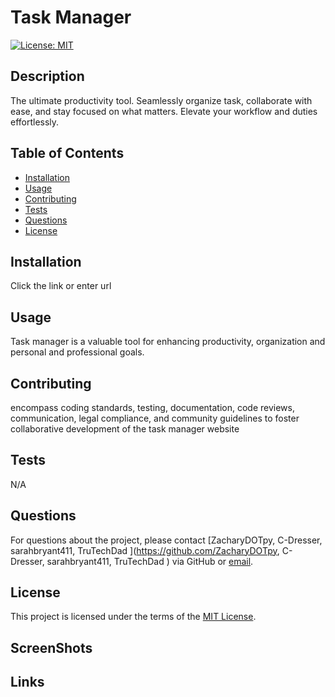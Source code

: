 # Task Manager

[![License: MIT](https://img.shields.io/badge/license-MIT-blue)](https://opensource.org/licenses/MIT)

## Description

The ultimate productivity tool. Seamlessly organize task, collaborate with ease, and stay focused on what matters. Elevate your workflow and duties effortlessly.

## Table of Contents

- [Installation](#installation)
- [Usage](#usage)
- [Contributing](#contributing)
- [Tests](#tests)
- [Questions](#questions)
- [License](#license)

## Installation

Click the link or enter url

## Usage

Task manager is a valuable tool for enhancing productivity, organization and personal and professional goals.

## Contributing

encompass coding standards, testing, documentation, code reviews, communication, legal compliance, and community guidelines to foster collaborative development of the task manager website

## Tests

N/A

## Questions

For questions about the project, please contact [ZacharyDOTpy, C-Dresser, sarahbryant411, TruTechDad ](https://github.com/ZacharyDOTpy, C-Dresser, sarahbryant411, TruTechDad ) via GitHub or [email](mailto:).

## License

This project is licensed under the terms of the [MIT License](https://opensource.org/licenses/MIT).

## ScreenShots

## Links

